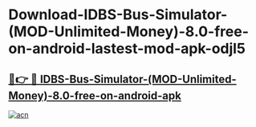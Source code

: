 # Download-IDBS-Bus-Simulator-(MOD-Unlimited-Money)-8.0-free-on-android-lastest-mod-apk-odjl5

<h2><a href="https://apkcomod.com?title=IDBS-Bus-Simulator-(MOD-Unlimited-Money)-8.0-free-on-android">🔗👉 🔴 IDBS-Bus-Simulator-(MOD-Unlimited-Money)-8.0-free-on-android-apk </a></h2>

[![acn](https://github.com/user-attachments/assets/0f9c940e-d8b0-45ae-aac7-cd30a18b3e1c)](https://apkcomod.com?title=IDBS-Bus-Simulator-(MOD-Unlimited-Money)-8.0-free-on-android)

